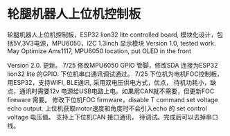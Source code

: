 # 轮腿机器人上位机控制板
轮腿机器人上位机控制板，ESP32 lion32 lite controlled board, 模块化设计，包括5V,3V3电源，MPU6050，I2C 1.3inch 显示模块
Version 1.0, tested work. May Optimize Ams1117, MPU6050 location, put OLED in the front


Version 2.0. 更新。 7/25
修改MPU6050 GPIO 管脚，修改SDA 连接为ESP32 lion32 lite 的GPIO. 
下位机串口通讯调试通过。 7/25
下位机为电机FOC控制板，用ESP32，支持WIFI, BLE通讯, 采用双电压供电方式，优点， 待机功耗小，缺点，通讯时需要12v 电源给USB电路上电。如果用CAN就不需要，但更新FOC fireware 需要。
修改下位机FOC firmware，disable T command set voltage echo output. 上位机获取motor速度和角度时不会引入echo 的 set control voltage 电压值。
支持上下位机CAN 接口通讯， 待调试。完成后可以去掉串口线。

